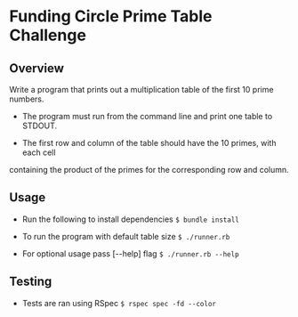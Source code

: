 # Funding Circle Prime Table Challenge

## Overview
Write a program that prints out a multiplication table of the first 10 prime numbers.

* The program must run from the command line and print one table to STDOUT.

* The first row and column of the table should have the 10 primes, with each cell

containing the product of the primes for the corresponding row and column.
## Usage
* Run the following to install dependencies
  `$ bundle install`

* To run the program with default table size
  `$ ./runner.rb`

* For optional usage pass [--help] flag
  `$ ./runner.rb --help`

## Testing
* Tests are ran using RSpec
  `$ rspec spec -fd --color`
